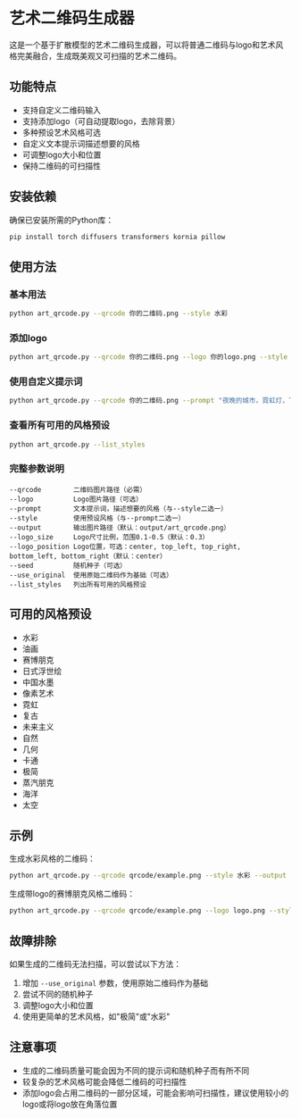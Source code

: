 # 艺术二维码生成器

这是一个基于扩散模型的艺术二维码生成器，可以将普通二维码与logo和艺术风格完美融合，生成既美观又可扫描的艺术二维码。

## 功能特点

- 支持自定义二维码输入
- 支持添加logo（可自动提取logo，去除背景）
- 多种预设艺术风格可选
- 自定义文本提示词描述想要的风格
- 可调整logo大小和位置
- 保持二维码的可扫描性

## 安装依赖

确保已安装所需的Python库：

```bash
pip install torch diffusers transformers kornia pillow
```

## 使用方法

### 基本用法

```bash
python art_qrcode.py --qrcode 你的二维码.png --style 水彩
```

### 添加logo

```bash
python art_qrcode.py --qrcode 你的二维码.png --logo 你的logo.png --style 油画
```

### 使用自定义提示词

```bash
python art_qrcode.py --qrcode 你的二维码.png --prompt "夜晚的城市，霓虹灯，下雨的街道"
```

### 查看所有可用的风格预设

```bash
python art_qrcode.py --list_styles
```

### 完整参数说明

```
--qrcode        二维码图片路径（必需）
--logo          Logo图片路径（可选）
--prompt        文本提示词，描述想要的风格（与--style二选一）
--style         使用预设风格（与--prompt二选一）
--output        输出图片路径（默认：output/art_qrcode.png）
--logo_size     Logo尺寸比例，范围0.1-0.5（默认：0.3）
--logo_position Logo位置，可选：center, top_left, top_right, bottom_left, bottom_right（默认：center）
--seed          随机种子（可选）
--use_original  使用原始二维码作为基础（可选）
--list_styles   列出所有可用的风格预设
```

## 可用的风格预设

- 水彩
- 油画
- 赛博朋克
- 日式浮世绘
- 中国水墨
- 像素艺术
- 霓虹
- 复古
- 未来主义
- 自然
- 几何
- 卡通
- 极简
- 蒸汽朋克
- 海洋
- 太空

## 示例

生成水彩风格的二维码：
```bash
python art_qrcode.py --qrcode qrcode/example.png --style 水彩 --output output/watercolor_qrcode.png
```

生成带logo的赛博朋克风格二维码：
```bash
python art_qrcode.py --qrcode qrcode/example.png --logo logo.png --style 赛博朋克 --logo_position center --logo_size 0.3 --output output/cyberpunk_qrcode.png
```

## 故障排除

如果生成的二维码无法扫描，可以尝试以下方法：

1. 增加 `--use_original` 参数，使用原始二维码作为基础
2. 尝试不同的随机种子
3. 调整logo大小和位置
4. 使用更简单的艺术风格，如"极简"或"水彩"

## 注意事项

- 生成的二维码质量可能会因为不同的提示词和随机种子而有所不同
- 较复杂的艺术风格可能会降低二维码的可扫描性
- 添加logo会占用二维码的一部分区域，可能会影响可扫描性，建议使用较小的logo或将logo放在角落位置 